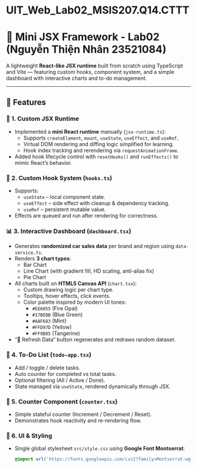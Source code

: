 # UIT_Web_Lab02_MSIS207.Q14.CTTT
# 🧩 Mini JSX Framework - Lab02 (Nguyễn Thiện Nhân 23521084)

A lightweight **React-like JSX runtime** built from scratch using TypeScript and Vite — featuring custom hooks, component system, and a simple dashboard with interactive charts and to-do management.

---

## 🚀 Features

### 🧠 1. Custom JSX Runtime
- Implemented a **mini React runtime** manually (`jsx-runtime.ts`):
  - Supports `createElement`, `mount`, `useState`, `useEffect`, and `useRef`.
  - Virtual DOM rendering and diffing logic simplified for learning.
  - Hook index tracking and rerendering via `requestAnimationFrame`.
- Added hook lifecycle control with `resetHooks()` and `runEffects()` to mimic React’s behavior.

### 🔁 2. Custom Hook System (`hooks.ts`)
- Supports:
  - `useState` – local component state.
  - `useEffect` – side effect with cleanup & dependency tracking.
  - `useRef` – persistent mutable value.
- Effects are queued and run after rendering for correctness.

### 📊 3. Interactive Dashboard (`dashboard.tsx`)
- Generates **randomized car sales data** per brand and region using `data-service.ts`.
- Renders **3 chart types**:
  - Bar Chart
  - Line Chart (with gradient fill, HD scaling, anti-alias fix)
  - Pie Chart
- All charts built on **HTML5 Canvas API** (`chart.tsx`):
  - Custom drawing logic per chart type.
  - Tooltips, hover effects, click events.
  - Color palette inspired by modern UI tones:
    - `#EE6055` (Fire Opal)
    - `#17BEBB` (Blue Green)
    - `#AAF683` (Mint)
    - `#FFD97D` (Yellow)
    - `#FF9B85` (Tangerine)
- “🔄 Refresh Data” button regenerates and redraws random dataset.

### 📝 4. To-Do List (`todo-app.tsx`)
- Add / toggle / delete tasks.
- Auto counter for completed vs total tasks.
- Optional filtering (All / Active / Done).
- State managed via `useState`, rendered dynamically through JSX.

### 🔢 5. Counter Component (`counter.tsx`)
- Simple stateful counter (Increment / Decrement / Reset).
- Demonstrates hook reactivity and re-rendering flow.

### 🧩 6. UI & Styling
- Single global stylesheet `src/style.css` using **Google Font Montserrat**:
  ```css
  @import url('https://fonts.googleapis.com/css2?family=Montserrat:wght@400;600&display=swap');
